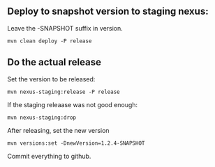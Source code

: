 ## Deploy to snapshot version to staging nexus:
Leave the -SNAPSHOT suffix in version.

    mvn clean deploy -P release

## Do the actual release    
Set the version to be released:

    mvn nexus-staging:release -P release
    
If the staging releaase was not good enough:

    mvn nexus-staging:drop

After releasing, set the new version

    mvn versions:set -DnewVersion=1.2.4-SNAPSHOT

Commit everything to github.

